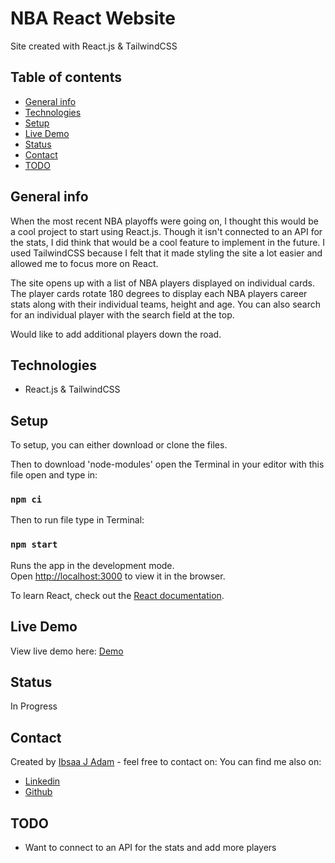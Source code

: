# NBA React Website
Site created with React.js & TailwindCSS

## Table of contents
* [General info](#general-info)
* [Technologies](#technologies)
* [Setup](#setup)
* [Live Demo](#live-demo)
* [Status](#status)
* [Contact](#contact)
* [TODO](#TODO)

## General info
When the most recent NBA playoffs were going on, I thought this would be a cool project to start using React.js. Though it isn't connected to an API for the stats, I did think that would be a cool feature to implement in the future. I used TailwindCSS because I felt that it made styling the site a lot easier and allowed me to focus more on React. 

The site opens up with a list of NBA players displayed on individual cards. The player cards rotate 180 degrees to display each NBA players career stats along with their individual teams, height and age. You can also search for an individual player with the search field at the top. 

Would like to add additional players down the road. 


## Technologies
* React.js & TailwindCSS


## Setup
To setup, you can either download or clone the files.

Then to download 'node-modules' open the Terminal in your editor with this file open and type in:

###  `npm ci`

Then to run file type in Terminal:

### `npm start`

Runs the app in the development mode.\
Open [http://localhost:3000](http://localhost:3000) to view it in the browser.

To learn React, check out the [React documentation](https://reactjs.org/).


## Live Demo
View live demo here: [Demo](https://nbaplayer-stats.netlify.app/)


## Status
In Progress


## Contact
Created by [Ibsaa J Adam](https://github.com/ibsaajadam) - feel free to contact on:
You can find me also on:
* [Linkedin](https://www.linkedin.com/in/ibsaajadam/)
* [Github](https://github.com/ibsaajadam)

## TODO

* Want to connect to an API for the stats and add more players


























